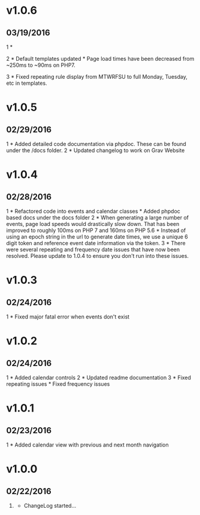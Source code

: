 # v1.0.6
## 03/19/2016

1 [](#new)
	*

2 [](#improvements)
	* Default templates updated
	* Page load times have been decreased from ~250ms to ~90ms on PHP7.

3 [](#bugfixes)
	* Fixed repeating rule display from MTWRFSU to full Monday, Tuesday, etc in templates.

# v1.0.5
## 02/29/2016

1 [](#new)
	* Added detailed code documentation via phpdoc. These can be found under the /docs folder.
2 [](#bugfixes)
	* Updated changelog to work on Grav Website

# v1.0.4
## 02/28/2016

1 [](#new)
	* Refactored code into events and calendar classes
	* Added phpdoc based docs under the docs folder
2 [](#improved)
	* When generating a large number of events, page load speeds would drastically slow down. That has been improved to roughly 100ms on PHP 7 and 160ms on PHP 5.6
	* Instead of using an epoch string in the url to generate date times, we use a unique 6 digit token and reference event date information via the
	token.
3 [](#bugfixes)
	* There were several repeating and frequency date issues that have now been resolved. Please update to 1.0.4 to ensure you don't run into these issues.

# v1.0.3
## 02/24/2016

1 [](#bugfixes)
	* Fixed major fatal error when events don't exist

# v1.0.2
## 02/24/2016

1 [](#new)
	* Added calendar controls
2 [](#improved)
	* Updated readme documentation
3 [](#bugfixes)
	* Fixed repeating issues
	* Fixed frequency issues

# v1.0.1
## 02/23/2016

1 [](#new)
	* Added calendar view with previous and next month navigation

# v1.0.0
## 02/22/2016

1. [](#new)
    * ChangeLog started...

